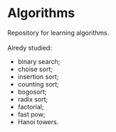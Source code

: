 # Algorithms
Repository for learning algorithms.\
\
Alredy studied:
- binary search;
- choise sort;
- insertion sort;
- counting sort;
- bogosort;
- radix sort;
- factorial;
- fast pow;
- Hanoi towers.
